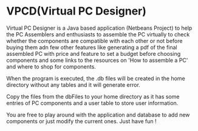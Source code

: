 # VPCD(Virtual PC Designer)

Virtual PC Designer is a Java based application (Netbeans Project) to help the PC Assemblers and enthusiasts to assemble
the PC virtually to check whether the components are compatible with each other or not before buying them adn few other 
features like generating a pdf of the final assembled PC with price and feature to set a budget before choosing components and 
some links to the resources on 'How to assemble a PC' and where to shop for components.

When the program is executed, the .db files will be created in the home directory without any tables
and it will generate error.

Copy the files from the dbFiles to your home directory as it has some entries of PC components and
a user table to store user information.

You are free to play around with the application and database to add new components or just modify the current ones.
Just have fun !
